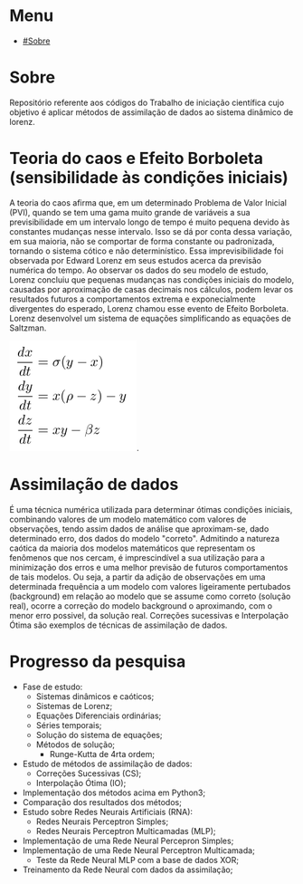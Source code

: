 # Menu
* [#Sobre](#Sobre)

# Sobre
Repositório referente aos códigos do Trabalho de iniciação científica cujo objetivo é aplicar métodos de assimilação de dados ao sistema dinâmico de lorenz.

# Teoria do caos e Efeito Borboleta (sensibilidade às condições iniciais)
A teoria do caos afirma que, em um determinado Problema de Valor Inicial (PVI), quando se tem uma gama muito grande de variáveis a sua previsibilidade em um intervalo longo de tempo é muito pequena devido às constantes mudanças nesse intervalo. Isso se dá por conta dessa variação, em sua maioria, não se comportar de forma constante ou padronizada, tornando o sistema cótico e não determinístico. Essa imprevisibilidade foi observada por Edward Lorenz em seus estudos acerca da previsão numérica do tempo. Ao observar os dados do seu modelo de estudo, Lorenz concluiu que pequenas mudanças nas condições iniciais do modelo, causadas por aproximação de casas decimais nos cálculos, podem levar os resultados futuros a comportamentos extrema e exponecialmente divergentes do esperado, Lorenz chamou esse evento de Efeito Borboleta. Lorenz desenvolvel um sistema de equações simplificando as equações de Saltzman.

![Fig. 1- Equações de Lorenz](https://raw.githubusercontent.com/daltonfelipe/assimilacao_de_dados/master/figuras/equacoes_lorenz.png).

# Assimilação de dados
É uma técnica numérica utilizada para determinar ótimas condições iniciais, combinando valores de um modelo matemático com valores de observações, tendo assim dados de análise que aproximam-se, dado determinado erro, dos dados do modelo "correto". Admitindo a natureza caótica da maioria dos modelos matemáticos que representam os fenômenos que nos cercam, é imprescindível a sua utilização para a minimização dos erros e uma melhor previsão de futuros comportamentos de tais modelos. Ou seja, a partir da adição de observações em uma determinada frequência a um modelo com valores ligeiramente pertubados (background) em relação ao modelo que se assume como correto (solução real), ocorre a correção do modelo background o aproximando, com o menor erro possivel, da solução real. Correções sucessivas e Interpolação Ótima são exemplos de técnicas de assimilação de dados.

# Progresso da pesquisa
* Fase de estudo:
    - Sistemas dinâmicos e caóticos;
    - Sistemas de Lorenz;
    - Equações Diferenciais ordinárias;
    - Séries temporais;
    - Solução do sistema de equações;
    - Métodos de solução;
        - Runge-Kutta de 4rta ordem;
* Estudo de métodos de assimilação de dados:
    - Correções Sucessivas (CS);
    - Interpolação Ótima (IO);
* Implementação dos métodos acima em Python3;
* Comparação dos resultados dos métodos;
* Estudo sobre Redes Neurais Artificiais (RNA):
    - Redes Neurais Perceptron Simples;
    - Redes Neurais Perceptron Multicamadas (MLP);
* Implementação de uma Rede Neural Percepron Simples;
* Implementação de uma Rede Neural Perceptron Multicamada;
    - Teste da Rede Neural MLP com a base de dados XOR;
* Treinamento da Rede Neural com dados da assimilação;

